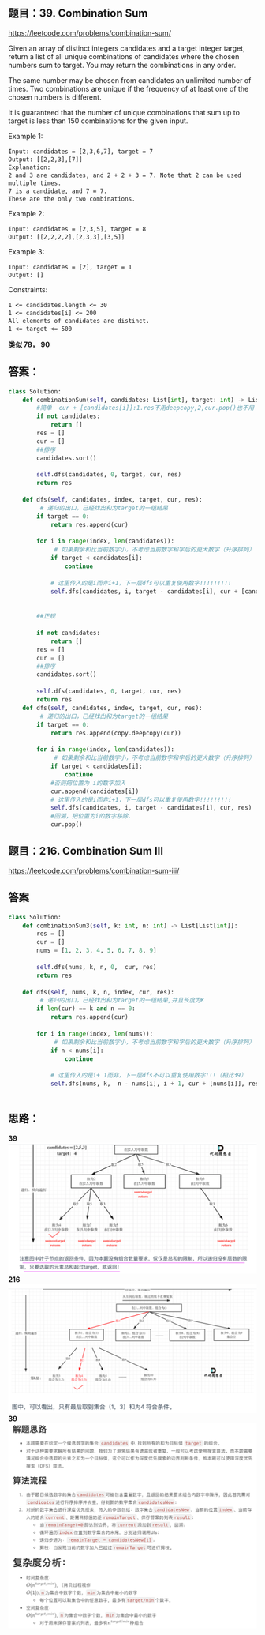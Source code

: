 ## 题目：39. Combination Sum
https://leetcode.com/problems/combination-sum/

Given an array of distinct integers candidates and a target integer target, return a list of all unique combinations of candidates where the chosen numbers sum to target. You may return the combinations in any order.

The same number may be chosen from candidates an unlimited number of times. Two combinations are unique if the frequency of at least one of the chosen numbers is different.

It is guaranteed that the number of unique combinations that sum up to target is less than 150 combinations for the given input.


Example 1:
```
Input: candidates = [2,3,6,7], target = 7
Output: [[2,2,3],[7]]
Explanation:
2 and 3 are candidates, and 2 + 2 + 3 = 7. Note that 2 can be used multiple times.
7 is a candidate, and 7 = 7.
These are the only two combinations.
```
Example 2:
```
Input: candidates = [2,3,5], target = 8
Output: [[2,2,2,2],[2,3,3],[3,5]]
```
Example 3:
```
Input: candidates = [2], target = 1
Output: []
```

Constraints:
```
1 <= candidates.length <= 30
1 <= candidates[i] <= 200
All elements of candidates are distinct.
1 <= target <= 500
```

**类似 78， 90**

## 答案：
```python
class Solution:
    def combinationSum(self, candidates: List[int], target: int) -> List[List[int]]:
        #简单  cur + [candidates[i]]:1.res不用deepcopy,2,cur.pop()也不用
        if not candidates:
            return []
        res = []
        cur = []
        ##排序
        candidates.sort()
        
        self.dfs(candidates, 0, target, cur, res)
        return res
    
    def dfs(self, candidates, index, target, cur, res):
         # 递归的出口，已经找出和为target的一组结果
        if target == 0:
            return res.append(cur)
        
        for i in range(index, len(candidates)):
             # 如果剩余和比当前数字小，不考虑当前数字和字后的更大数字（升序排列）
            if target < candidates[i]:
                continue
    
            # 这里传入的是i而非i+1，下一层dfs可以重复使用数字!!!!!!!!!
            self.dfs(candidates, i, target - candidates[i], cur + [candidates[i]], res)
     
        
        ##正规
        
        if not candidates:
            return []
        res = []
        cur = []
        ##排序
        candidates.sort()
        
        self.dfs(candidates, 0, target, cur, res)
        return res
    def dfs(self, candidates, index, target, cur, res):
         # 递归的出口，已经找出和为target的一组结果
        if target == 0:
            return res.append(copy.deepcopy(cur))
        
        for i in range(index, len(candidates)):
             # 如果剩余和比当前数字小，不考虑当前数字和字后的更大数字（升序排列）
            if target < candidates[i]:
                continue
            #否则把位置为 i的数字加入
            cur.append(candidates[i])
            # 这里传入的是i而非i+1，下一层dfs可以重复使用数字!!!!!!!!!
            self.dfs(candidates, i, target - candidates[i], cur, res)
            #回溯，把位置为i的数字移除.
            cur.pop()
```
## 题目：216. Combination Sum III
https://leetcode.com/problems/combination-sum-iii/

## 答案
```python
class Solution:
    def combinationSum3(self, k: int, n: int) -> List[List[int]]:
        res = []
        cur = []
        nums = [1, 2, 3, 4, 5, 6, 7, 8, 9]
        
        self.dfs(nums, k, n, 0,  cur, res)
        return res
    
    def dfs(self, nums, k, n, index, cur, res):
         # 递归的出口，已经找出和为target的一组结果,并且长度为K
        if len(cur) == k and n == 0:
            return res.append(cur)
        
        for i in range(index, len(nums)):
             # 如果剩余和比当前数字小，不考虑当前数字和字后的更大数字（升序排列）
            if n < nums[i]:
                continue
    
            # 这里传入的是i+ 1而非，下一层dfs不可以重复使用数字!!!（相比39）
            self.dfs(nums, k,  n - nums[i], i + 1, cur + [nums[i]], res)
       
```
## 思路：
**39**
![a](https://github.com/SSRRBB/Leetcode/blob/main/Images/400.png)
**216**
![a](https://github.com/SSRRBB/Leetcode/blob/main/Images/401.png)
**39**
![a](https://github.com/SSRRBB/Leetcode/blob/main/Images/128.png)
